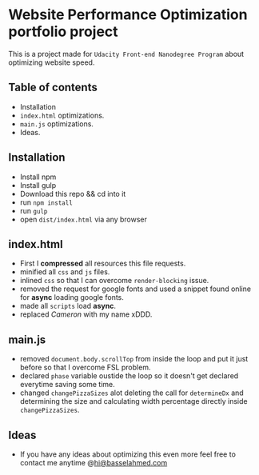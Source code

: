 # Website Performance Optimization portfolio project
This is a project made for `Udacity Front-end Nanodegree Program` about optimizing website speed.

## Table of contents
- Installation
- `index.html` optimizations.
- `main.js` optimizations.
- Ideas.

## Installation
- Install npm
- Install gulp
- Download this repo && cd into it
- run `npm install`
- run `gulp`
- open `dist/index.html` via any browser

## index.html
- First I **compressed** all resources this file requests.
- minified all `css` and `js` files.
- inlined `css` so that I can overcome `render-blocking` issue.
- removed the request for google fonts and used a snippet found online for **async** loading google fonts.
- made all `scripts` load **async**.
- replaced _Cameron_ with my name xDDD.

## main.js
- removed `document.body.scrollTop` from inside the loop and put it just before so that I overcome FSL problem.
- declared `phase` variable oustide the loop so it doesn't get declared everytime saving some time.
- changed `changePizzaSizes` alot deleting the call for `determineDx` and determining the size and calculating width percentage directly inside `changePizzaSizes`.

## Ideas
- If you have any ideas about optimizing this even more feel free to contact me anytime @[hi@basselahmed.com](mailto:hi@basselahmed.com)
